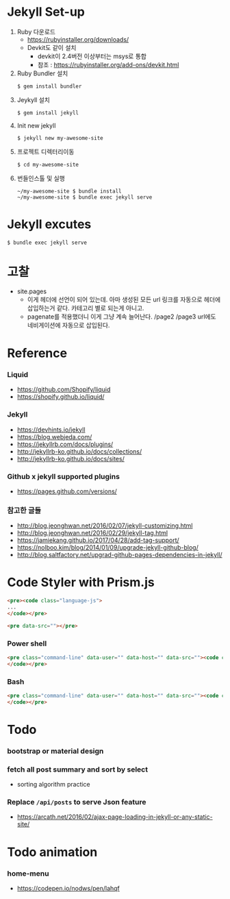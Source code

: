 # Jekyll Set-up
1. Ruby 다운로드
    * https://rubyinstaller.org/downloads/
    * Devkit도 같이 설치
        * devkit이 2.4버전 이상부터는 msys로 통합
        * 참조 : https://rubyinstaller.org/add-ons/devkit.html
1. Ruby Bundler 설치
    ```
    $ gem install bundler
    ```
1. Jeykyll 설치
    ```
    $ gem install jekyll
    ```
1. Init new jekyll
    ```
    $ jekyll new my-awesome-site
    ```
1. 프로젝트 디렉터리이동
    ```
    $ cd my-awesome-site
    ```
1. 번들인스톨 및 실행
    ```
    ~/my-awesome-site $ bundle install
    ~/my-awesome-site $ bundle exec jekyll serve
    ```
# Jekyll excutes
```
$ bundle exec jekyll serve
```

# 고찰
* site.pages
    * 이게 헤더에 선언이 되어 있는데. 아마 생성된 모든 url 링크를 자동으로 헤더에 삽입하는거 같다. 카테고리 별로 되는게 아니고.
    * pagenate를 적용했더니 이게 그냥 계속 늘어난다. /page2 /page3 url에도 네비게이션에 자동으로 삽입된다.

# Reference
### Liquid
* https://github.com/Shopify/liquid
* https://shopify.github.io/liquid/

### Jekyll
* https://devhints.io/jekyll
* https://blog.webjeda.com/
* https://jekyllrb.com/docs/plugins/
* http://jekyllrb-ko.github.io/docs/collections/
* http://jekyllrb-ko.github.io/docs/sites/

### Github x jekyll supported plugins
* https://pages.github.com/versions/


### 참고한 글들
* http://blog.jeonghwan.net/2016/02/07/jekyll-customizing.html
* http://blog.jeonghwan.net/2016/02/29/jekyll-tag.html
* https://jamiekang.github.io/2017/04/28/add-tag-support/
* https://nolboo.kim/blog/2014/01/09/upgrade-jekyll-github-blog/
* http://blog.saltfactory.net/upgrad-github-pages-dependencies-in-jekyll/



# Code Styler with Prism.js

```html
<pre><code class="language-js">
...
</code></pre>
```

```html
<pre data-src=""></pre>
```
### Power shell

```html
<pre class="command-line" data-user="" data-host="" data-src=""><code class="language-powershell">
</code></pre>
```

### Bash
```html
<pre class="command-line" data-user="" data-host="" data-src=""><code class="language-bash">
</code></pre>
```


# Todo

### bootstrap or material design


### fetch all post summary and sort by select
* sorting algorithm practice


### Replace `/api/posts` to serve Json feature
* https://arcath.net/2016/02/ajax-page-loading-in-jekyll-or-any-static-site/



# Todo animation
### home-menu
* https://codepen.io/nodws/pen/lahqf